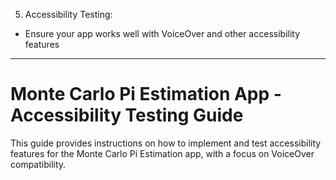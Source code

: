 5. Accessibility Testing:

* Ensure your app works well with VoiceOver and other accessibility features

- - - -

# Monte Carlo Pi Estimation App - Accessibility Testing Guide

This guide provides instructions on how to implement and test accessibility features for the Monte Carlo Pi Estimation app, with a focus on VoiceOver compatibility.

